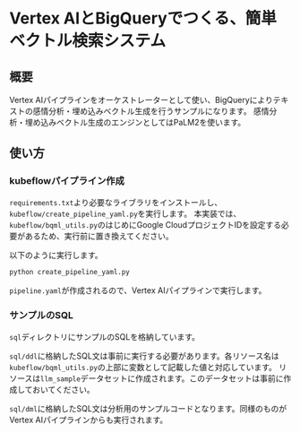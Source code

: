 # Vertex AIとBigQueryでつくる、簡単ベクトル検索システム
## 概要
Vertex AIパイプラインをオーケストレーターとして使い、BigQueryによりテキストの感情分析・埋め込みベクトル生成を行うサンプルになります。
感情分析・埋め込みベクトル生成のエンジンとしてはPaLM2を使います。

## 使い方
### kubeflowパイプライン作成
`requirements.txt`より必要なライブラリをインストールし、`kubeflow/create_pipeline_yaml.py`を実行します。
本実装では、`kubeflow/bqml_utils.py`のはじめにGoogle CloudプロジェクトIDを設定する必要があるため、実行前に置き換えてください。

以下のように実行します。

``` Python
python create_pipeline_yaml.py
```

`pipeline.yaml`が作成されるので、Vertex AIパイプラインで実行します。

### サンプルのSQL
`sql`ディレクトリにサンプルのSQLを格納しています。

`sql/ddl`に格納したSQL文は事前に実行する必要があります。各リソース名は`kubeflow/bqml_utils.py`の上部に変数として記載した値と対応しています。
リソースは`llm_sample`データセットに作成されます。このデータセットは事前に作成しておいてください。

`sql/dml`に格納したSQL文は分析用のサンプルコードとなります。同様のものがVertex AIパイプラインからも実行されます。



